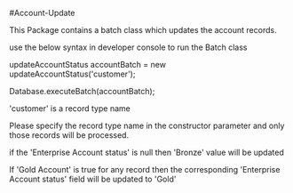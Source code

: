 #Account-Update

This Package contains a batch class which updates the account records.

use the below syntax in developer console to run the Batch class

updateAccountStatus accountBatch = new updateAccountStatus('customer');

Database.executeBatch(accountBatch); 

'customer' is a record type name

Please specify the record type name in the constructor parameter and only those records will be processed.

if the 'Enterprise Account status' is null then 'Bronze' value will be updated

If 'Gold Account' is true for any record then the corresponding 'Enterprise Account status' field will be updated to 'Gold'
